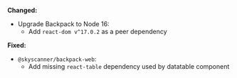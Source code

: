 **Changed:**

- Upgrade Backpack to Node 16:
  - Add `react-dom v^17.0.2` as a peer dependency

**Fixed:**

- `@skyscanner/backpack-web`:
  - Add missing `react-table` dependency used by datatable component

